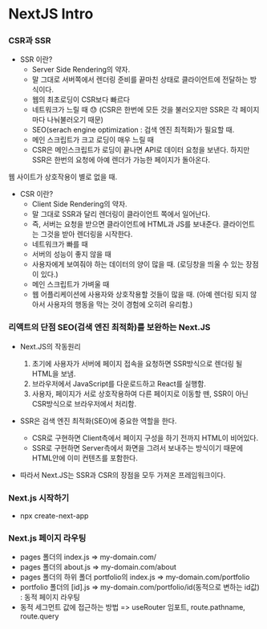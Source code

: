 # NextJS Intro

### CSR과 SSR

- SSR 이란?
  - Server Side Rendering의 약자.
  - 말 그대로 서버쪽에서 렌더링 준비를 끝마친 상태로 클라이언트에 전달하는 방식이다.
  - 웹의 최초로딩이 CSR보다 빠르다
  - 네트워크가 느릴 때 😓 (CSR은 한번에 모든 것을 불러오지만 SSR은 각 페이지마다 나눠불러오기 때문)
  - SEO(serach engine optimization : 검색 엔진 최적화)가 필요할 때.
  - 메인 스크립트가 크고 로딩이 매우 느릴 때
  - CSR은 메인스크립트가 로딩이 끝나면 API로 데이터 요청을 보낸다. 하지만 SSR은 한번의 요청에 아예 렌더가 가능한 페이지가 돌아온다.

웹 사이트가 상호작용이 별로 없을 때.

- CSR 이란?
  - Client Side Rendering의 약자.
  - 말 그대로 SSR과 달리 렌더링이 클라이언트 쪽에서 일어난다.
  - 즉, 서버는 요청을 받으면 클라이언트에 HTML과 JS를 보내준다. 클라이언트는 그것을 받아 렌더링을 시작한다.
  - 네트워크가 빠를 때
  - 서버의 성능이 좋지 않을 때
  - 사용자에게 보여줘야 하는 데이터의 양이 많을 때. (로딩창을 띄울 수 있는 장점이 있다.)
  - 메인 스크립트가 가벼울 때
  - 웹 어플리케이션에 사용자와 상호작용할 것들이 많을 때. (아예 렌더링 되지 않아서 사용자의 행동을 막는 것이 경험에 오히려 유리함.)

### 리액트의 단점 SEO(검색 엔진 최적화)를 보완하는 Next.JS

- Next.JS의 작동원리

  1. 초기에 사용자가 서버에 페이지 접속을 요청하면 SSR방식으로 렌더링 될 HTML을 보냄.
  2. 브라우저에서 JavaScript를 다운로드하고 React를 실행함.
  3. 사용자, 페이지가 서로 상호작용하여 다른 페이지로 이동할 뗀, SSR이 아닌 CSR방식으로 브라우저에서 처리함.

- SSR은 검색 엔진 최적화(SEO)에 중요한 역할을 한다.
  - CSR로 구현하면 Client측에서 페이지 구성을 하기 전까지 HTML이 비어있다.
  - SSR로 구현하면 Server측에서 화면을 그려서 보내주는 방식이기 때문에 HTML안에 이미 컨텐츠를 포함한다.
- 따라서 Next.JS는 SSR과 CSR의 장점을 모두 가져온 프레임워크이다.

### Next.js 시작하기

- npx create-next-app

### Next.js 페이지 라우팅

- pages 폴더의 index.js => my-domain.com/
- pages 폴더의 about.js => my-domain.com/about
- pages 폴더의 하위 폴더 portfolio의 index.js => my-domain.com/portfolio
- portfolio 폴더의 [id].js => my-domain.com/portfolio/id(동적으로 변하는 id값) : 동적 페이지 라우팅
- 동적 세그먼트 값에 접근하는 방법 => useRouter 임포트, route.pathname, route.query
